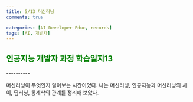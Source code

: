```yaml
---
title: 5/13 머신러닝
comments: true

categories: [AI Developer Educ, records]
tags: [AI, 개발자]
---
```


<h2><span style="color:green"> 
인공지능 개발자 과정 학습일지13 </span></h2>
----------

머신러닝이 무엇인지 알아보는 시간이었다. 나는 머신러닝, 인공지능과 머신러닝의 차이, 딥러닝, 통계학의 관계를 정리해 보았다.

